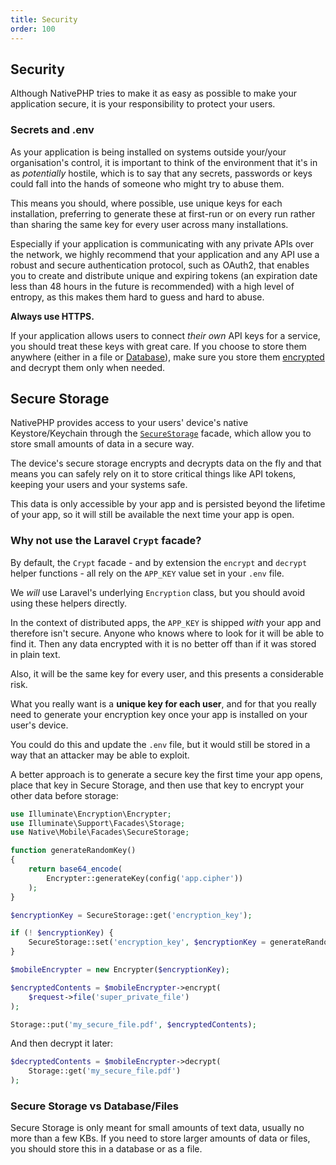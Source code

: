 ```yaml
---
title: Security
order: 100
---
```


## Security

Although NativePHP tries to make it as easy as possible to make your application secure, it is your responsibility to
protect your users.

### Secrets and .env

As your application is being installed on systems outside your/your organisation's control, it is important to think
of the environment that it's in as _potentially_ hostile, which is to say that any secrets, passwords or keys
could fall into the hands of someone who might try to abuse them.

This means you should, where possible, use unique keys for each installation, preferring to generate these at first-run
or on every run rather than sharing the same key for every user across many installations.

Especially if your application is communicating with any private APIs over the network, we highly recommend that your
application and any API use a robust and secure authentication protocol, such as OAuth2, that enables you to create and
distribute unique and expiring tokens (an expiration date less than 48 hours in the future is recommended) with a high
level of entropy, as this makes them hard to guess and hard to abuse.

**Always use HTTPS.**

If your application allows users to connect _their own_ API keys for a service, you should treat these keys with great
care. If you choose to store them anywhere (either in a file or
[Database](databases)), make sure you store them
[encrypted](../the-basics/system#encryption-decryption) and decrypt them only when needed.

## Secure Storage

NativePHP provides access to your users' device's native Keystore/Keychain through the
[`SecureStorage`](/docs/apis/secure-storage) facade, which
allow you to store small amounts of data in a secure way.

The device's secure storage encrypts and decrypts data on the fly and that means you can safely rely on it to store
critical things like API tokens, keeping your users and your systems safe.

This data is only accessible by your app and is persisted beyond the lifetime of your app, so it will still be available
the next time your app is open.

### Why not use the Laravel `Crypt` facade?

By default, the `Crypt` facade - and by extension the `encrypt` and `decrypt` helper functions - all rely on the
`APP_KEY` value set in your `.env` file.

We _will_ use Laravel's underlying `Encryption` class, but you should avoid using these helpers directly.

In the context of distributed apps, the `APP_KEY` is shipped _with_ your app and therefore isn't secure. Anyone who
knows where to look for it will be able to find it. Then any data encrypted with it is no better off than if it was
stored in plain text.

Also, it will be the same key for every user, and this presents a considerable risk.

What you really want is a **unique key for each user**, and for that you really need to generate your encryption key
once your app is installed on your user's device.

You could do this and update the `.env` file, but it would still be stored in a way that an attacker may be able to
exploit.

A better approach is to generate a secure key the first time your app opens, place that key in Secure Storage, and
then use that key to encrypt your other data before storage:

```php
use Illuminate\Encryption\Encrypter;
use Illuminate\Support\Facades\Storage;
use Native\Mobile\Facades\SecureStorage;

function generateRandomKey()
{
    return base64_encode(
        Encrypter::generateKey(config('app.cipher'))
    );
}

$encryptionKey = SecureStorage::get('encryption_key');

if (! $encryptionKey) {
    SecureStorage::set('encryption_key', $encryptionKey = generateRandomKey());
}

$mobileEncrypter = new Encrypter($encryptionKey);

$encryptedContents = $mobileEncrypter->encrypt(
    $request->file('super_private_file')
);

Storage::put('my_secure_file.pdf', $encryptedContents);
```

And then decrypt it later:

```php
$decryptedContents = $mobileEncrypter->decrypt(
    Storage::get('my_secure_file.pdf')
);
```

### Secure Storage vs Database/Files

Secure Storage is only meant for small amounts of text data, usually no more than a few KBs. If you need to store
larger amounts of data or files, you should store this in a database or as a file.
